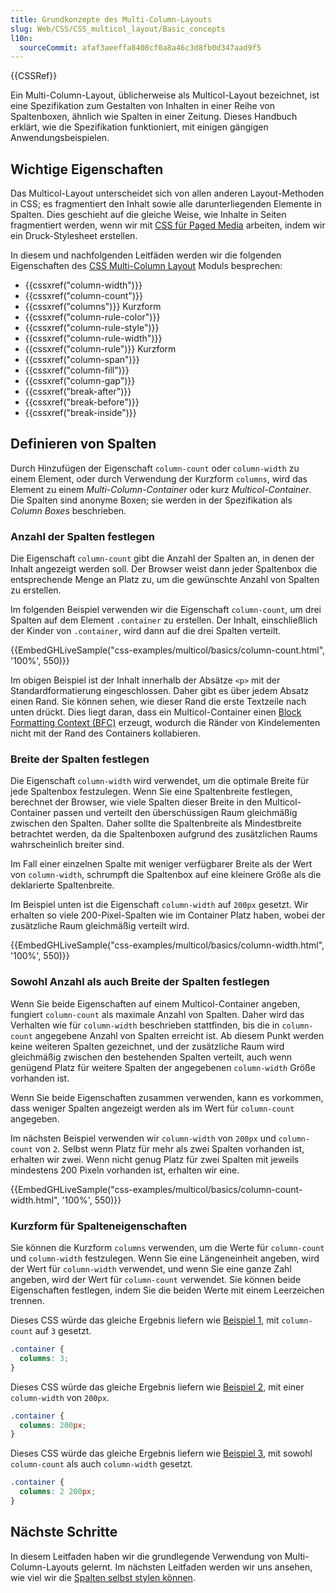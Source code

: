 ```yaml
---
title: Grundkonzepte des Multi-Column-Layouts
slug: Web/CSS/CSS_multicol_layout/Basic_concepts
l10n:
  sourceCommit: afaf3aeeffa8408cf0a8a46c3d8fb0d347aad9f5
---
```


{{CSSRef}}

Ein Multi-Column-Layout, üblicherweise als Multicol-Layout bezeichnet, ist eine Spezifikation zum Gestalten von Inhalten in einer Reihe von Spaltenboxen, ähnlich wie Spalten in einer Zeitung. Dieses Handbuch erklärt, wie die Spezifikation funktioniert, mit einigen gängigen Anwendungsbeispielen.

## Wichtige Eigenschaften

Das Multicol-Layout unterscheidet sich von allen anderen Layout-Methoden in CSS; es fragmentiert den Inhalt sowie alle darunterliegenden Elemente in Spalten. Dies geschieht auf die gleiche Weise, wie Inhalte in Seiten fragmentiert werden, wenn wir mit [CSS für Paged Media](/de/docs/Web/CSS/CSS_paged_media) arbeiten, indem wir ein Druck-Stylesheet erstellen.

In diesem und nachfolgenden Leitfäden werden wir die folgenden Eigenschaften des [CSS Multi-Column Layout](/de/docs/Web/CSS/CSS_multicol_layout) Moduls besprechen:

- {{cssxref("column-width")}}
- {{cssxref("column-count")}}
- {{cssxref("columns")}} Kurzform
- {{cssxref("column-rule-color")}}
- {{cssxref("column-rule-style")}}
- {{cssxref("column-rule-width")}}
- {{cssxref("column-rule")}} Kurzform
- {{cssxref("column-span")}}
- {{cssxref("column-fill")}}
- {{cssxref("column-gap")}}
- {{cssxref("break-after")}}
- {{cssxref("break-before")}}
- {{cssxref("break-inside")}}

## Definieren von Spalten

Durch Hinzufügen der Eigenschaft `column-count` oder `column-width` zu einem Element, oder durch Verwendung der Kurzform `columns`, wird das Element zu einem _Multi-Column-Container_ oder kurz _Multicol-Container_. Die Spalten sind anonyme Boxen; sie werden in der Spezifikation als _Column Boxes_ beschrieben.

### Anzahl der Spalten festlegen

Die Eigenschaft `column-count` gibt die Anzahl der Spalten an, in denen der Inhalt angezeigt werden soll. Der Browser weist dann jeder Spaltenbox die entsprechende Menge an Platz zu, um die gewünschte Anzahl von Spalten zu erstellen.

Im folgenden Beispiel verwenden wir die Eigenschaft `column-count`, um drei Spalten auf dem Element `.container` zu erstellen. Der Inhalt, einschließlich der Kinder von `.container`, wird dann auf die drei Spalten verteilt.

{{EmbedGHLiveSample("css-examples/multicol/basics/column-count.html", '100%', 550)}}

Im obigen Beispiel ist der Inhalt innerhalb der Absätze `<p>` mit der Standardformatierung eingeschlossen. Daher gibt es über jedem Absatz einen Rand. Sie können sehen, wie dieser Rand die erste Textzeile nach unten drückt. Dies liegt daran, dass ein Multicol-Container einen [Block Formatting Context (BFC)](/de/docs/Web/CSS/CSS_display/Block_formatting_context) erzeugt, wodurch die Ränder von Kindelementen nicht mit der Rand des Containers kollabieren.

### Breite der Spalten festlegen

Die Eigenschaft `column-width` wird verwendet, um die optimale Breite für jede Spaltenbox festzulegen. Wenn Sie eine Spaltenbreite festlegen, berechnet der Browser, wie viele Spalten dieser Breite in den Multicol-Container passen und verteilt den überschüssigen Raum gleichmäßig zwischen den Spalten. Daher sollte die Spaltenbreite als Mindestbreite betrachtet werden, da die Spaltenboxen aufgrund des zusätzlichen Raums wahrscheinlich breiter sind.

Im Fall einer einzelnen Spalte mit weniger verfügbarer Breite als der Wert von `column-width`, schrumpft die Spaltenbox auf eine kleinere Größe als die deklarierte Spaltenbreite.

Im Beispiel unten ist die Eigenschaft `column-width` auf `200px` gesetzt. Wir erhalten so viele 200-Pixel-Spalten wie im Container Platz haben, wobei der zusätzliche Raum gleichmäßig verteilt wird.

{{EmbedGHLiveSample("css-examples/multicol/basics/column-width.html", '100%', 550)}}

### Sowohl Anzahl als auch Breite der Spalten festlegen

Wenn Sie beide Eigenschaften auf einem Multicol-Container angeben, fungiert `column-count` als maximale Anzahl von Spalten. Daher wird das Verhalten wie für `column-width` beschrieben stattfinden, bis die in `column-count` angegebene Anzahl von Spalten erreicht ist. Ab diesem Punkt werden keine weiteren Spalten gezeichnet, und der zusätzliche Raum wird gleichmäßig zwischen den bestehenden Spalten verteilt, auch wenn genügend Platz für weitere Spalten der angegebenen `column-width` Größe vorhanden ist.

Wenn Sie beide Eigenschaften zusammen verwenden, kann es vorkommen, dass weniger Spalten angezeigt werden als im Wert für `column-count` angegeben.

Im nächsten Beispiel verwenden wir `column-width` von `200px` und `column-count` von `2`. Selbst wenn Platz für mehr als zwei Spalten vorhanden ist, erhalten wir zwei. Wenn nicht genug Platz für zwei Spalten mit jeweils mindestens 200 Pixeln vorhanden ist, erhalten wir eine.

{{EmbedGHLiveSample("css-examples/multicol/basics/column-count-width.html", '100%', 550)}}

### Kurzform für Spalteneigenschaften

Sie können die Kurzform `columns` verwenden, um die Werte für `column-count` und `column-width` festzulegen. Wenn Sie eine Längeneinheit angeben, wird der Wert für `column-width` verwendet, und wenn Sie eine ganze Zahl angeben, wird der Wert für `column-count` verwendet. Sie können beide Eigenschaften festlegen, indem Sie die beiden Werte mit einem Leerzeichen trennen.

Dieses CSS würde das gleiche Ergebnis liefern wie [Beispiel 1](#anzahl_der_spalten_festlegen), mit `column-count` auf `3` gesetzt.

```css
.container {
  columns: 3;
}
```

Dieses CSS würde das gleiche Ergebnis liefern wie [Beispiel 2](#breite_der_spalten_festlegen), mit einer `column-width` von `200px`.

```css
.container {
  columns: 200px;
}
```

Dieses CSS würde das gleiche Ergebnis liefern wie [Beispiel 3](#sowohl_anzahl_als_auch_breite_der_spalten_festlegen), mit sowohl `column-count` als auch `column-width` gesetzt.

```css
.container {
  columns: 2 200px;
}
```

## Nächste Schritte

In diesem Leitfaden haben wir die grundlegende Verwendung von Multi-Column-Layouts gelernt. Im nächsten Leitfaden werden wir uns ansehen, wie viel wir die [Spalten selbst stylen können](/de/docs/Web/CSS/CSS_multicol_layout/Styling_columns).
